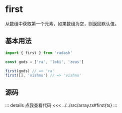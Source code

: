 # first

从数组中获取第一个元素，如果数组为空，则返回默认值。

## 基本用法

```ts
import { first } from 'radash'

const gods = ['ra', 'loki', 'zeus']

first(gods) // => 'ra'
first([], 'vishnu') // => 'vishnu'
```

## 源码

::: details 点我查看代码
<<< ../../src/array.ts#first{ts}
:::
